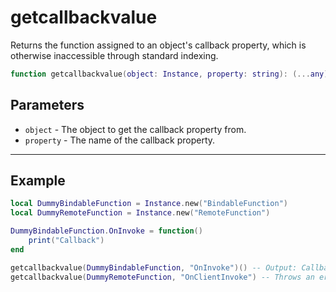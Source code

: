 # getcallbackvalue

Returns the function assigned to an object's callback property, which is otherwise inaccessible through standard indexing.

```lua
function getcallbackvalue(object: Instance, property: string): (...any) -> (...any)
```

## Parameters&#x20;

* `object` - The object to get the callback property from.
* `property` - The name of the callback property.

***

## Example

```lua
local DummyBindableFunction = Instance.new("BindableFunction")
local DummyRemoteFunction = Instance.new("RemoteFunction")

DummyBindableFunction.OnInvoke = function()
    print("Callback")
end

getcallbackvalue(DummyBindableFunction, "OnInvoke")() -- Output: Callback
getcallbackvalue(DummyRemoteFunction, "OnClientInvoke") -- Throws an error
```

